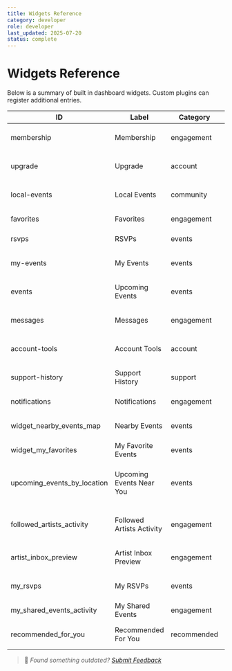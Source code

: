```yaml
---
title: Widgets Reference
category: developer
role: developer
last_updated: 2025-07-20
status: complete
---
```

# Widgets Reference

Below is a summary of built in dashboard widgets. Custom plugins can register additional entries.

| ID | Label | Category | Description |
|---|---|---|---|
| membership | Membership | engagement | Subscription status and badges |
| upgrade | Upgrade | account | Upgrade options for the account |
| local-events | Local Events | community | Shows events near the user |
| favorites | Favorites | engagement | Favorited content lists |
| rsvps | RSVPs | events | User RSVP history |
| my-events | My Events | events | Events created by the user |
| events | Upcoming Events | events | Global upcoming events |
| messages | Messages | engagement | Private messages inbox |
| account-tools | Account Tools | account | Export and deletion options |
| support-history | Support History | support | Previous support tickets |
| notifications | Notifications | engagement | Recent notifications |
| widget_nearby_events_map | Nearby Events | events | Events around your location. |
| widget_my_favorites | My Favorite Events | events | Your saved events. |
| upcoming_events_by_location | Upcoming Events Near You | events | Lists local events based on user location |
| followed_artists_activity | Followed Artists Activity | engagement | Recent posts from followed artists |
| artist_inbox_preview | Artist Inbox Preview | engagement | Unread messages from artists |
| my_rsvps | My RSVPs | events | Events the user has RSVP'd to |
| my_shared_events_activity | My Shared Events | engagement | Events the user shared |
| recommended_for_you | Recommended For You | recommended | Suggested events or artists |

> 💬 *Found something outdated? [Submit Feedback](feedback.md)*
